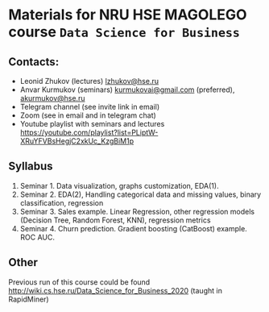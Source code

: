 # Materials for NRU HSE MAGOLEGO course `Data Science for Business`

## Contacts:

- Leonid Zhukov (lectures) lzhukov@hse.ru
- Anvar Kurmukov (seminars) kurmukovai@gmail.com (preferred), akurmukov@hse.ru
- Telegram channel (see invite link in email)
- Zoom (see in email and in telegram chat)
- Youtube playlist with seminars and lectures https://youtube.com/playlist?list=PLiptW-XRuYFVBsHegjC2xkUc_KzgBiM1p

## Syllabus

1. Seminar 1. Data visualization, graphs customization, EDA(1).
2. Seminar 2. EDA(2), Handling categorical data and missing values, binary classification, regression
3. Seminar 3. Sales example. Linear Regression, other regression models (Decision Tree, Random Forest, KNN), regression metrics
4. Seminar 4. Churn prediction. Gradient boosting (CatBoost) example. ROC AUC.

## Other

Previous run of this course could be found http://wiki.cs.hse.ru/Data_Science_for_Business_2020 (taught in RapidMiner)
